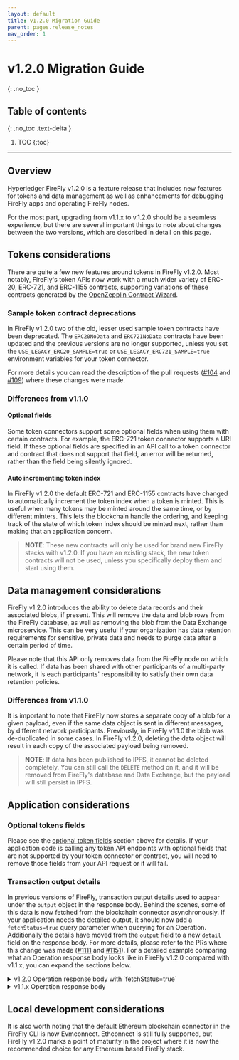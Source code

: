 ```yaml
---
layout: default
title: v1.2.0 Migration Guide
parent: pages.release_notes
nav_order: 1
---
```


# v1.2.0 Migration Guide
{: .no_toc }

## Table of contents
{: .no_toc .text-delta }

1. TOC
{:toc}

---

## Overview

Hyperledger FireFly v1.2.0 is a feature release that includes new features for tokens and data management as well as enhancements for debugging FireFly apps and operating FireFly nodes.

For the most part, upgrading from v1.1.x to v.1.2.0 should be a seamless experience, but there are several important things to note about changes between the two versions, which are described in detail on this page.

## Tokens considerations

There are quite a few new features around tokens in FireFly v1.2.0. Most notably, FireFly's token APIs now work with a much wider variety of ERC-20, ERC-721, and ERC-1155 contracts, supporting variations of these contracts generated by the [OpenZepplin Contract Wizard](https://docs.openzeppelin.com/contracts/4.x/wizard).

### Sample token contract deprecations

In FireFly v1.2.0 two of the old, lesser used sample token contracts have been deprecated. The `ERC20NoData` and `ERC721NoData` contracts have been updated and the previous versions are no longer supported, unless you set the `USE_LEGACY_ERC20_SAMPLE=true` or `USE_LEGACY_ERC721_SAMPLE=true` environment variables for your token connector.

For more details you can read the description of the pull requests ([#104](https://github.com/hyperledger/firefly-tokens-erc20-erc721/pull/104) and [#109](https://github.com/hyperledger/firefly-tokens-erc20-erc721/pull/109)) where these changes were made.

### Differences from v1.1.0

#### Optional fields

Some token connectors support some optional fields when using them with certain contracts. For example, the ERC-721 token connector supports a URI field. If these optional fields are specified in an API call to a token connector and contract that does not support that field, an error will be returned, rather than the field being silently ignored.

#### Auto incrementing token index

In FireFly v1.2.0 the default ERC-721 and ERC-1155 contracts have changed to automatically increment the token index when a token is minted. This is useful when many tokens may be minted around the same time, or by different minters. This lets the blockchain handle the ordering, and keeping track of the state of which token index should be minted next, rather than making that an application concern.

> **NOTE**: These new contracts will only be used for brand new FireFly stacks with v1.2.0. If you have an existing stack, the new token contracts will not be used, unless you specifically deploy them and start using them.

## Data management considerations

FireFly v1.2.0 introduces the ability to delete data records and their associated blobs, if present. This will remove the data and blob rows from the FireFly database, as well as removing the blob from the Data Exchange microservice. This can be very useful if your organization has data retention requirements for sensitive, private data and needs to purge data after a certain period of time.

Please note that this API only removes data from the FireFly node on which it is called. If data has been shared with other participants of a multi-party network, it is each participants' responsibility to satisfy their own data retention policies.

### Differences from v1.1.0

It is important to note that FireFly now stores a separate copy of a blob for a given payload, even if the same data object is sent in different messages, by different network participants. Previously, in FireFly v1.1.0 the blob was de-duplicated in some cases. In FireFly v1.2.0, deleting the data object will result in each copy of the associated payload being removed.

> **NOTE**: If data has been published to IPFS, it cannot be deleted completely. You can still call the `DELETE` method on it, and it will be removed from FireFly's database and Data Exchange, but the payload will still persist in IPFS.

## Application considerations

### Optional tokens fields

Please see the [optional token fields](#optional-fields) section above for details. If your application code is calling any token API endpoints with optional fields that are not supported by your token connector or contract, you will need to remove those fields from your API request or it will fail.

### Transaction output details

In previous versions of FireFly, transaction output details used to appear under the `output` object in the response body. Behind the scenes, some of this data is now fetched from the blockchain connector asynchronously. If your application needs the detailed output, it should now add a `fetchStatus=true` query parameter when querying for an Operation. Additionally the details have moved from the `output` field to a new `detail` field on the response body. For more details, please refer to the PRs where this change was made ([#1111](https://github.com/hyperledger/firefly/pull/1111) and [#1151](https://github.com/hyperledger/firefly/pull/1151)). For a detailed example comparing what an Operation response body looks like in FireFly v1.2.0 compared with v1.1.x, you can expand the sections below.

<details>
<summary>v1.2.0 Operation response body with `fetchStatus=true`</summary>

<pre>
{
  "id": "2b0ec132-2abd-40f0-aa56-79871a7a23b9",
  "namespace": "default",
  "tx": "cb0e6de1-50a9-44f2-a2ff-411f6dcc19c9",
  "type": "blockchain_invoke",
  "status": "Succeeded",
  "plugin": "ethereum",
  "input": {
    "idempotencyKey": "5a634941-29cb-4a4b-b5a7-196331723d6d",
    "input": {
      "newValue": 42
    },
    "interface": "46189886-cae5-42ff-bf09-25d4f58d649e",
    "key": "0x2ecd8d5d97fb4bb7af0fbc27d7b89fd6f0366350",
    "location": {
      "address": "0x9d7ea8561d4b21cba495d1bd29a6d3421c31cf8f"
    },
    "method": {
      "description": "",
      "id": "d1d2a0cf-19ea-42c3-89b8-cb65850fb9c5",
      "interface": "46189886-cae5-42ff-bf09-25d4f58d649e",
      "name": "set",
      "namespace": "default",
      "params": [
        {
          "name": "newValue",
          "schema": {
            "details": {
              "type": "uint256"
            },
            "type": "integer"
          }
        }
      ],
      "pathname": "set",
      "returns": []
    },
    "methodPath": "set",
    "options": null,
    "type": "invoke"
  },
  "output": {
    "Headers": {
      "requestId": "default:2b0ec132-2abd-40f0-aa56-79871a7a23b9",
      "type": "TransactionSuccess"
    },
    "protocolId": "000000000052/000000",
    "transactionHash": "0x9adae77a46bf869ee97aab38bb5d789fa2496209500801e87bf9e2cce945dc71"
  },
  "created": "2023-01-24T14:08:17.371587084Z",
  "updated": "2023-01-24T14:08:17.385558417Z",
  "detail": {
    "created": "2023-01-24T14:08:17.378147625Z",
    "firstSubmit": "2023-01-24T14:08:17.381787042Z",
    "gas": "42264",
    "gasPrice": 0,
    "history": [
      {
        "count": 1,
        "info": "Success=true,Receipt=000000000052/000000,Confirmations=0,Hash=0x9adae77a46bf869ee97aab38bb5d789fa2496209500801e87bf9e2cce945dc71",
        "lastOccurrence": null,
        "time": "2023-01-24T14:08:17.384371042Z"
      },
      {
        "count": 1,
        "info": "Submitted=true,Receipt=,Hash=0x9adae77a46bf869ee97aab38bb5d789fa2496209500801e87bf9e2cce945dc71",
        "lastOccurrence": null,
        "time": "2023-01-24T14:08:17.381908959Z"
      }
    ],
    "id": "default:2b0ec132-2abd-40f0-aa56-79871a7a23b9",
    "lastSubmit": "2023-01-24T14:08:17.381787042Z",
    "nonce": "34",
    "policyInfo": null,
    "receipt": {
      "blockHash": "0x7a2ca7cc57fe1eb4ead3e60d3030b123667d18eb67f4b390fb0f51f970f1fba0",
      "blockNumber": "52",
      "extraInfo": {
        "contractAddress": null,
        "cumulativeGasUsed": "28176",
        "from": "0x2ecd8d5d97fb4bb7af0fbc27d7b89fd6f0366350",
        "gasUsed": "28176",
        "status": "1",
        "to": "0x9d7ea8561d4b21cba495d1bd29a6d3421c31cf8f"
      },
      "protocolId": "000000000052/000000",
      "success": true,
      "transactionIndex": "0"
    },
    "sequenceId": "0185e41b-ade2-67e4-c104-5ff553135320",
    "status": "Succeeded",
    "transactionData": "0x60fe47b1000000000000000000000000000000000000000000000000000000000000002a",
    "transactionHash": "0x9adae77a46bf869ee97aab38bb5d789fa2496209500801e87bf9e2cce945dc71",
    "transactionHeaders": {
      "from": "0x2ecd8d5d97fb4bb7af0fbc27d7b89fd6f0366350",
      "to": "0x9d7ea8561d4b21cba495d1bd29a6d3421c31cf8f"
    },
    "updated": "2023-01-24T14:08:17.384371042Z"
  }
}
</pre>
</details>

<details>
<summary>v1.1.x Operation response body</summary>

<pre>
{
  "id": "4a1a19cf-7fd2-43f1-8fae-1e3d5774cf0d",
  "namespace": "default",
  "tx": "2978a248-f5df-4c78-bf04-711ab9c79f3d",
  "type": "blockchain_invoke",
  "status": "Succeeded",
  "plugin": "ethereum",
  "input": {
    "idempotencyKey": "5dc2ee8a-be5c-4e60-995f-9e21818a441d",
    "input": {
      "newValue": 42
    },
    "interface": "752af5a3-d383-4952-88a9-b32b837ed1cb",
    "key": "0xd8a27cb390fd4f446acce01eb282c7808ec52572",
    "location": {
      "address": "0x7c0a598252183999754c53d97659af9436293b82"
    },
    "method": {
      "description": "",
      "id": "1739f25d-ab48-4534-b278-58c4cf151bf9",
      "interface": "752af5a3-d383-4952-88a9-b32b837ed1cb",
      "name": "set",
      "namespace": "default",
      "params": [
        {
          "name": "newValue",
          "schema": {
            "details": {
              "type": "uint256"
            },
            "type": "integer"
          }
        }
      ],
      "pathname": "set",
      "returns": []
    },
    "methodPath": "set",
    "options": null,
    "type": "invoke"
  },
  "output": {
    "_id": "default:4a1a19cf-7fd2-43f1-8fae-1e3d5774cf0d",
    "blockHash": "0x13660667b69f48646025a87db603abdeeaa88036e9a1252b1af4ec1fc3e1d850",
    "blockNumber": "52",
    "cumulativeGasUsed": "28176",
    "from": "0xd8a27cb390fd4f446acce01eb282c7808ec52572",
    "gasUsed": "28176",
    "headers": {
      "id": "8dfaabd1-4493-4a64-52dd-762497022ba2",
      "requestId": "default:4a1a19cf-7fd2-43f1-8fae-1e3d5774cf0d",
      "requestOffset": "",
      "timeElapsed": 0.109499833,
      "timeReceived": "2023-01-24T17:16:52.372449013Z",
      "type": "TransactionSuccess"
    },
    "nonce": "0",
    "receivedAt": 1674580612482,
    "status": "1",
    "to": "0x7c0a598252183999754c53d97659af9436293b82",
    "transactionHash": "0x522e5aac000f5befba61ddfd707aaf5c61314f47e00cd0c5b779f69dd14bd899",
    "transactionIndex": "0"
  },
  "created": "2023-01-24T17:16:52.368498346Z",
  "updated": "2023-01-24T17:16:52.48408293Z"
}
</pre>
</details>

## Local development considerations

It is also worth noting that the default Ethereum blockchain connector in the FireFly CLI is now Evmconnect. Ethconnect is still fully supported, but FireFly v1.2.0 marks a point of maturity in the project where it is now the recommended choice for any Ethereum based FireFly stack.